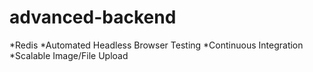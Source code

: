 # advanced-backend

*Redis
*Automated Headless Browser Testing
*Continuous Integration
*Scalable Image/File Upload
